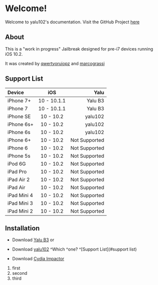 # Welcome!

Welcome to yalu102's documentation. Visit the GitHub Project [here](https://github.com/kpwn/yalu102/)

## About

This is a "work in progress" Jailbreak designed for pre-i7 devices running iOS 10.2.

It was created by [qwertyoruiopz](https://twitter.com/qwertyoruiopz) and [marcograssi](https://github.com/kpwn/yalu102/blob/master/marcograss)

## Support List

Device | iOS | Yalu
:----------- |:-------------:| -----------:
iPhone 7+ | 10 - 10.1.1 | Yalu B3
iPhone 7 | 10 - 10.1.1 | Yalu B3
iPhone SE | 10 - 10.2 | yalu102
iPhone 6s+ | 10 - 10.2 | yalu102
iPhone 6s | 10 - 10.2 | yalu102
iPhone 6+ | 10 - 10.2 | Not Supported
iPhone 6 | 10 - 10.2 | Not Supported
iPhone 5s | 10 - 10.2 | Not Supported
iPod 6G | 10 - 10.2 | Not Supported
iPad Pro | 10 - 10.2 | Not Supported
iPad Air 2 | 10 - 10.2 | Not Supported
iPad Air | 10 - 10.2 | Not Supported
iPad Mini 4 | 10 - 10.2 | Not Supported
iPad Mini 3 | 10 - 10.2 | Not Supported
iPad Mini 2 | 10 - 10.2 | Not Supported

## Installation

* Download [Yalu B3](https://yalu.qwertyoruiop.com/mach_portal+yalu-b3.ipa)
  or
* Download [yalu102](https://yalu.qwertyoruiop.com/yalu102_alpha.ipa)
^Which ^one? ^[Support List](#support list)

* Download [Cydia Impactor](http://www.cydiaimpactor.com/)

1. first
2. second
3. third

